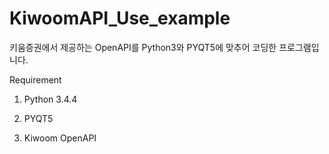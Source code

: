 # KiwoomAPI_Use_example
키움증권에서 제공하는 OpenAPI를 Python3와 PYQT5에 맞추어 코딩한 프로그램입니다.

Requirement

1. Python 3.4.4

2. PYQT5

3. Kiwoom OpenAPI


